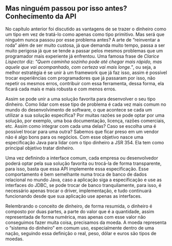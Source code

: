 ## Mas ninguém passou por isso antes? Conhecimento da API


No capítulo anterior foi discutido as vantagens de se trazer o dinheiro como um tipo em vez de tratá-lo como apenas como tipo primitivo. Mas será que ninguém nunca passou por esse problema antes? A arte de “reinventar a roda” além de ser muito custosa, já que demanda muito tempo, passa a ser muito perigosa já que se tende a passar pelos mesmos problemas que um programador mais experiente já enfrentou. Uma famosa frase de *Clarice Lispecto*r diz: *"Quem caminha sozinho pode até chegar mais rápido, mas aquele que vai acompanhado, com certeza vai mais longe."*, ou seja, a melhor estratégia é se unir à um framework que já faz isso, assim é possível trocar experiências com programadores que já passaram por isso, não repetir os mesmos erros, contribuir com essa ferramenta, dessa forma, ela ficará cada mais e mais robusta e com menos erros.

Assim se pode unir a uma solução favorita para desenvolver o seu tipo dinheiro. Como lidar com esse tipo de problema é cada vez mais comum no mundo do desenvolvimento de software, o que acontece se cada um utilizar a sua solução específica? Por muitas razões se pode optar por uma solução, por exemplo, uma boa documentação, licença, razões comerciais, etc. Assim como integrar com cada uma delas? Caso se escolha uma é possível trocar para uma outra? Sabemos que ficar preso em um vendor não é algo bons para os negócios. Com esse objetivo nasce uma especificação Java para lidar com o tipo dinheiro a JSR 354. Ela tem como principal objetivo tratar dinheiro. 

Uma vez definindo a interface comum, cada empresa ou desenvolvedor poderá optar pela sua solução favorita ou trocá-la de forma transparente, para isso, basta que essa API implemente essa especificação. Esse comportamento é bem semelhante numa troca de banco de dados relacional no mundo Java, caso a aplicação siga a especificação e use as interfaces do JDBC, se pode trocar de banco tranquilamente, para isso, é necessário apenas trocar o driver, implementação, e tudo continuará funcionando desde que sua aplicação use apenas as interfaces.

Relembrando o conceito de dinheiro, de forma resumida, o dinheiro é composto por duas partes, a parte do valor que é a quantidade, assim representada de forma numérica, mas apenas com esse valor não conseguimos fazer muita coisa, precisamos da moeda. A moeda representa o “sistema do dinheiro” em comum uso, especialmente dentro de uma nação, seguindo essa definição o real, peso, dólar e euros são tipos de moedas.
